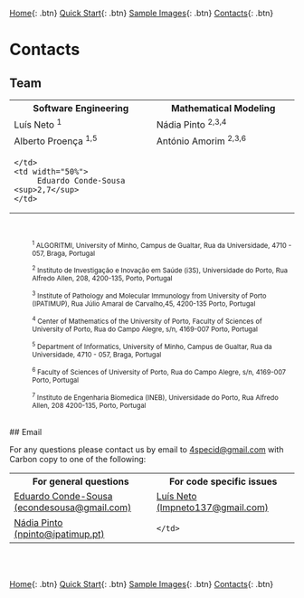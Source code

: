 [Home](https://4specid.github.io){: .btn}
[Quick Start](https://4specid.github.io/tutorial){: .btn}
[Sample Images](https://4specid.github.io/images){: .btn}
[Contacts](https://4specid.github.io/Contacts){: .btn}

# Contacts

## Team
<table style="width:100%">
  <tr>
    <th>Software Engineering</th>
    <th>Mathematical Modeling</th>
  </tr>
  <tr>
	<td width="50%">		
		Luís Neto <sup>1</sup>
	</td>
	<td width="50%">
		 Nádia Pinto <sup>2,3,4</sup>
	</td>
  </tr>
  <tr>
	<td width="50%">		
		Alberto Proença <sup>1,5</sup>
	</td>
	<td width="50%">
		 António Amorim <sup>2,3,6</sup>
	</td>
  </tr>
  <tr>
	<td width="50%">		
		 
	</td>
	<td width="50%">
		 Eduardo Conde-Sousa <sup>2,7</sup>
	</td>
  </tr>
  
</table>

<br>




<p style="margin-left: 40px"><small>
	<sup>1</sup> ALGORITMI, University of Minho, Campus de Gualtar, Rua da Universidade, 4710 - 057, Braga, Portugal
</small></p>

<p style="margin-left: 40px">
	<small>
		<sup>2</sup> Instituto de Investigação e Inovação em Saúde (i3S), Universidade do Porto, Rua Alfredo Allen, 208, 4200-135, Porto, Portugal
	</small>
</p>

<p style="margin-left: 40px">
	<small>
		<sup>3</sup> Institute of Pathology and Molecular Immunology from University of Porto (IPATIMUP), Rua Júlio Amaral de Carvalho,45, 4200-135 Porto, Portugal
	</small>
</p>

<p style="margin-left: 40px">
	<small>
		<sup>4</sup> Center of Mathematics of the University of Porto, Faculty of Sciences of University of Porto, Rua do Campo Alegre, s/n, 4169-007 Porto, Portugal 
	</small>
</p>

<p style="margin-left: 40px">
	<small>
		<sup>5</sup> Department of Informatics, University of Minho, Campus de Gualtar, Rua da Universidade, 4710 - 057, Braga, Portugal
	</small>
</p>

<p style="margin-left: 40px">
	<small>
		<sup>6</sup> Faculty of Sciences of University of Porto, Rua do Campo Alegre, s/n, 4169-007 Porto, Portugal
	</small>
</p>

<p style="margin-left: 40px">
	<small>
		<sup>7</sup> Instituto de Engenharia Biomedica (INEB), Universidade do Porto, Rua Alfredo Allen, 208 4200-135, Porto, Portugal
	</small>
</p>

<br>
## Email

For any questions please contact us by email to <a href="mailto:4specid@gmail.com">4specid@gmail.com</a> with Carbon copy to one of the following:

<table style="width:100%">
  <tr>
    <th>For general questions</th>
    <th>For code specific issues</th>
  </tr>
  <tr>
	<td width="50%">		
		<a href="mailto:econdesousa@gmail.com">Eduardo Conde-Sousa (econdesousa@gmail.com)</a>
	</td>
	<td width="50%">
		<a href="mailto:lmpneto137@gmail.com">Luís Neto (lmpneto137@gmail.com)</a> 
	</td>
  </tr>
	<tr>
	<td width="50%">		
		<a href="mailto:npinto@ipatimup.pt">Nádia Pinto (npinto@ipatimup.pt)</a>
	</td>
	<td width="50%">
		 
	</td>
  </tr>
  
</table>

<!---
<a href="mailto:4specid@gmail.com">4specid@gmail.com</a>, or <a href="mailto:econdesousa@gmail.com">econdesousa@gmail.com</a>
--->

<br/><br/>

[Home](https://4specid.github.io){: .btn}
[Quick Start](https://4specid.github.io/tutorial){: .btn}
[Sample Images](https://4specid.github.io/images){: .btn}
[Contacts](https://4specid.github.io/Contacts){: .btn}


<!-- Global site tag (gtag.js) - Google Analytics -->
<script async src="https://www.googletagmanager.com/gtag/js?id=G-JK4T2X0DH3"></script>
<script>
  window.dataLayer = window.dataLayer || [];
  function gtag(){dataLayer.push(arguments);}
  gtag('js', new Date());

  gtag('config', 'G-JK4T2X0DH3');
</script>
